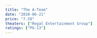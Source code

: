 ```yaml
---
title: "The A-Team"
date: "2010-06-21"
price: "7.50"
theaters: ["Regal Entertainment Group"]
ratings: ["PG-13"]
---
```

